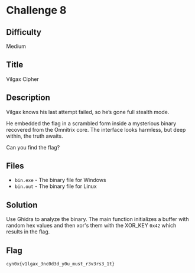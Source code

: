 # Challenge 8

## Difficulty

Medium

## Title

Vilgax Cipher

## Description

Vilgax knows his last attempt failed, so he’s gone full stealth mode.

He embedded the flag in a scrambled form inside a mysterious binary recovered from the Omnitrix core. The interface looks harmless, but deep within, the truth awaits.

Can you find the flag?

## Files

- `bin.exe` - The binary file for Windows
- `bin.out` - The binary file for Linux

## Solution

Use Ghidra to analyze the binary. The main function initializes a buffer with random hex values and then xor's them with the XOR_KEY `0x42` which results in the flag.

## Flag

```text
cyn0x{v1lgax_3nc0d3d_y0u_must_r3v3rs3_1t}
```
